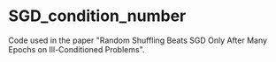 # SGD_condition_number
Code used in the paper "Random Shuffling Beats SGD Only After Many Epochs on Ill-Conditioned Problems".
